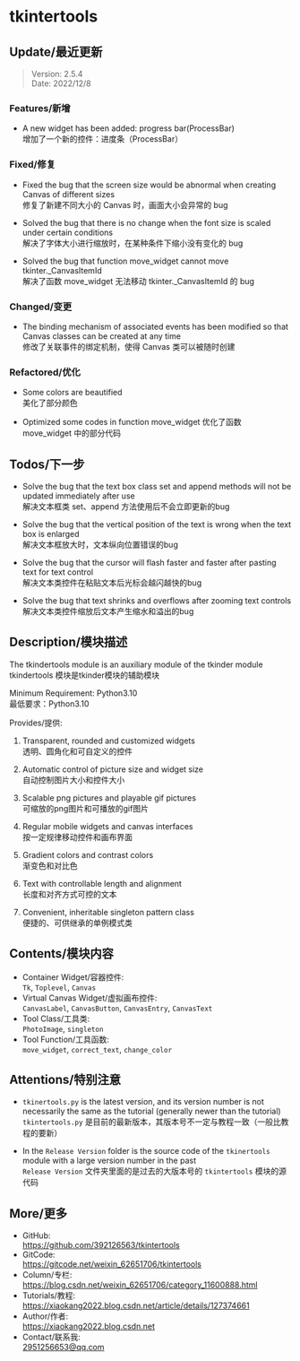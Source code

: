 **tkintertools**
================

Update/最近更新
-------------------
> Version: 2.5.4  
> Date: 2022/12/8

### Features/新增

* A new widget has been added: progress bar(ProcessBar)  
增加了一个新的控件：进度条（ProcessBar）

### Fixed/修复

* Fixed the bug that the screen size would be abnormal when creating Canvas of different sizes  
修复了新建不同大小的 Canvas 时，画面大小会异常的 bug

* Solved the bug that there is no change when the font size is scaled under certain conditions  
解决了字体大小进行缩放时，在某种条件下缩小没有变化的 bug

* Solved the bug that function move_widget cannot move tkinter._CanvasItemId  
解决了函数 move_widget 无法移动 tkinter._CanvasItemId 的 bug

### Changed/变更

* The binding mechanism of associated events has been modified so that Canvas classes can be created at any time  
修改了关联事件的绑定机制，使得 Canvas 类可以被随时创建

### Refactored/优化

* Some colors are beautified  
美化了部分颜色

* Optimized some codes in function move_widget
优化了函数 move_widget 中的部分代码

Todos/下一步
----------

* Solve the bug that the text box class set and append methods will not be updated immediately after use  
解决文本框类 set、append 方法使用后不会立即更新的bug

* Solve the bug that the vertical position of the text is wrong when the text box is enlarged  
解决文本框放大时，文本纵向位置错误的bug

* Solve the bug that the cursor will flash faster and faster after pasting text for text control  
解决文本类控件在粘贴文本后光标会越闪越快的bug

* Solve the bug that text shrinks and overflows after zooming text controls  
解决文本类控件缩放后文本产生缩水和溢出的bug

Description/模块描述
-------------------

The tkindertools module is an auxiliary module of the tkinder module  
tkindertools 模块是tkinder模块的辅助模块

Minimum Requirement: Python3.10  
最低要求：Python3.10

Provides/提供:
1. Transparent, rounded and customized widgets  
透明、圆角化和可自定义的控件

2. Automatic control of picture size and widget size  
自动控制图片大小和控件大小

3. Scalable png pictures and playable gif pictures  
可缩放的png图片和可播放的gif图片

4. Regular mobile widgets and canvas interfaces  
按一定规律移动控件和画布界面

5. Gradient colors and contrast colors  
渐变色和对比色

6. Text with controllable length and alignment  
长度和对齐方式可控的文本

7. Convenient, inheritable singleton pattern class  
便捷的、可供继承的单例模式类

Contents/模块内容
----------------

* Container Widget/容器控件:  
`Tk`, `Toplevel`, `Canvas`
* Virtual Canvas Widget/虚拟画布控件:  
`CanvasLabel`, `CanvasButton`, `CanvasEntry`, `CanvasText`
* Tool Class/工具类:  
`PhotoImage`, `singleton`
* Tool Function/工具函数:  
`move_widget`, `correct_text`, `change_color`

Attentions/特别注意
------------------

* `tkinertools.py` is the latest version, and its version number is not necessarily the same as the tutorial (generally newer than the tutorial)  
`tkintertools.py` 是目前的最新版本，其版本号不一定与教程一致（一般比教程的要新）

* In the `Release Version` folder is the source code of the `tkinertools` module with a large version number in the past  
`Release Version` 文件夹里面的是过去的大版本号的 `tkintertools` 模块的源代码

More/更多
--------

* GitHub:  
https://github.com/392126563/tkintertools
* GitCode:  
https://gitcode.net/weixin_62651706/tkintertools
* Column/专栏:  
https://blog.csdn.net/weixin_62651706/category_11600888.html
* Tutorials/教程:  
https://xiaokang2022.blog.csdn.net/article/details/127374661
* Author/作者:  
https://xiaokang2022.blog.csdn.net
* Contact/联系我:  
2951256653@qq.com
